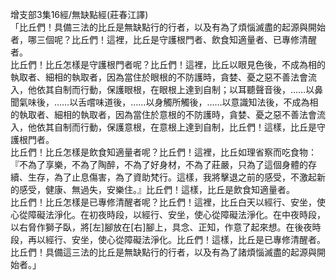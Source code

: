 增支部3集16經/無缺點經(莊春江譯)  
「比丘們！具備三法的比丘是無缺點行的行者，以及有為了煩惱滅盡的起源與開始者，哪三個呢？比丘們！這裡，比丘是守護根門者、飲食知適量者、已專修清醒者。  
比丘們！比丘怎樣是守護根門者呢？比丘們！這裡，比丘以眼見色後，不成為相的執取者、細相的執取者，因為當住於眼根的不防護時，貪婪、憂之惡不善法會流入，他依其自制而行動，保護眼根，在眼根上達到自制；以耳聽聲音後，……以鼻聞氣味後，……以舌嚐味道後，……以身觸所觸後，……以意識知法後，不成為相的執取者、細相的執取者，因為當住於意根的不防護時，貪婪、憂之惡不善法會流入，他依其自制而行動，保護意根，在意根上達到自制，比丘們！這樣，比丘是守護根門者。  
比丘們！比丘怎樣是飲食知適量者呢？比丘們！這裡，比丘如理省察而吃食物：『不為了享樂，不為了陶醉，不為了好身材，不為了莊嚴，只為了這個身體的存續、生存，為了止息傷害，為了資助梵行。這樣，我將擊退之前的感受，不激起新的感受，健康、無過失，安樂住。』比丘們！這樣，比丘是飲食知適量者。  
比丘們！比丘怎樣是已專修清醒者呢？比丘們！這裡，比丘白天以經行、安坐，使心從障礙法淨化。在初夜時段，以經行、安坐，使心從障礙法淨化。在中夜時段，以右脅作獅子臥，將[左]腳放在[右]腳上，具念、正知，作意了起來想。在後夜時段，再以經行、安坐，使心從障礙法淨化。比丘們！這樣，比丘是已專修清醒者。  
比丘們！具備這三法的比丘是無缺點行的行者，以及有為了諸煩惱滅盡的起源與開始者。」  
  
  
